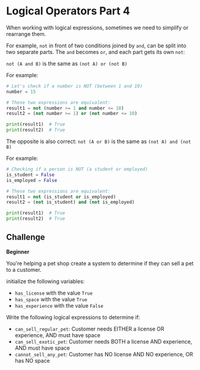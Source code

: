 # Logical Operators Part 4

When working with logical expressions, sometimes we need to simplify or rearrange them.

For example, `not` in front of two conditions joined by `and`, can be split into two separate parts. The `and` becomes `or`, and each part gets its own `not`:

`not (A and B)` is the same as `(not A) or (not B)`

For example:

```python
# Let's check if a number is NOT (between 1 and 10)
number = 15

# These two expressions are equivalent:
result1 = not (number >= 1 and number <= 10)
result2 = (not number >= 1) or (not number <= 10)

print(result1)  # True
print(result2)  # True
```

The opposite is also correct: `not (A or B)` is the same as `(not A) and (not B)`

For example:

```python
# Checking if a person is NOT (a student or employed)
is_student = False
is_employed = False

# These two expressions are equivalent:
result1 = not (is_student or is_employed)
result2 = (not is_student) and (not is_employed)

print(result1)  # True
print(result2)  # True
```

## Challenge

**Beginner**

You're helping a pet shop create a system to determine if they can sell a pet to a customer.

initialize the following variables:

* `has_license` with the value `True`
* `has_space` with the value `True`
* `has_experience` with the value `False`

Write the following logical expressions to determine if:

* `can_sell_regular_pet`: Customer needs EITHER a license OR experience, AND must have space
* `can_sell_exotic_pet`: Customer needs BOTH a license AND experience, AND must have space
* `cannot_sell_any_pet`: Customer has NO license AND NO experience, OR has NO space